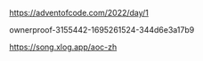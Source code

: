 https://adventofcode.com/2022/day/1

ownerproof-3155442-1695261524-344d6e3a17b9

https://song.xlog.app/aoc-zh
